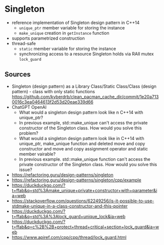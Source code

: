 # Singleton

- reference implementation of Singleton design pattern in C++14
    - `unique_ptr` member variable for storing the instance
    - `make_unique` creation in `getInstance` function
- supports parametrized construction
- thread-safe
    - `static` member variable for storing the instance
    - synchronizing access to a resource Singleton holds via RAII mutex `lock_guard`

## Sources

-  Singleton (design pattern) as a Library Class/Static Class/Class (design pattern) - class with only static functions  
    https://github.com/kyberdrb/clean_pacman_cache_dir/commit/1e20a7130016c3ea0464613f2d53d20eae339d66
- ChatGPT OpenAI
    - What would a singleton design pattern look like n C++14 with unique_ptr?
    - In previous example, std::make_unique can't access the private constructor of the Singleton class. How would you solve this problem?
    - What would a singleton design pattern look like in C++14 with unique_ptr, make_unique function and deleted move and copy constructor and move and copy assignment operator and static member vairable?
    - In previous example. std::make_unique function can't access the private constructor of the Singleton class. How would you solve this issue?
- https://refactoring.guru/design-patterns/singleton
- https://refactoring.guru/design-patterns/singleton/cpp/example
- https://duckduckgo.com/?t=ffab&q=std%3Amake_unique+private+constructor+with+parameter&ia=web
- https://stackoverflow.com/questions/62249256/is-it-possible-to-use-stdmake-unique-in-a-class-constructor-and-this-pointer
- https://duckduckgo.com/?t=ffab&q=std%3A%3Alock_guard+unique_lock&ia=web
- https://duckduckgo.com/?t=ffab&q=c%2B%2B+protect+thread+critical+section+lock_guard&ia=web
- https://www.apiref.com/cpp/cpp/thread/lock_guard.html